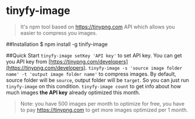 # tinyfy-image
> It's npm tool based on https://tinypng.com API which allows you easier to compress you images.

##Installation
    $ npm install -g tinify-image

##Quick Start
 ```tinyfy-image setKey 'API key'```
to set API key. You can get you API key from [https://tinypng.com/developers](https://tinypng.com/developers).
```tinyfy-image -s 'source image folder name' -t 'output image folder name'``` 
to compress images. By default, source folder will be ```source```, output folder will be ```target```. So you can just run ```tinyfy-image``` on this condition.
```tinyfy-image count```
to get info about how much images **the API key** already optimized this month.
> Note: you have 500 images per month to optimize for free, you have to pay https://tinypng.com to get more images optimized per 1 month.